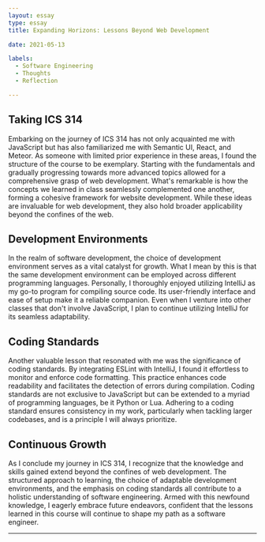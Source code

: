 ```yaml
---
layout: essay
type: essay
title: Expanding Horizons: Lessons Beyond Web Development

date: 2021-05-13

labels:
  - Software Engineering
  - Thoughts
  - Reflection

---
```


## Taking ICS 314

Embarking on the journey of ICS 314 has not only acquainted me with JavaScript but has also familiarized me with Semantic UI, React, and Meteor. As someone with limited prior experience in these areas, I found the structure of the course to be exemplary. Starting with the fundamentals and gradually progressing towards more advanced topics allowed for a comprehensive grasp of web development. What's remarkable is how the concepts we learned in class seamlessly complemented one another, forming a cohesive framework for website development. While these ideas are invaluable for web development, they also hold broader applicability beyond the confines of the web.

## Development Environments

In the realm of software development, the choice of development environment serves as a vital catalyst for growth. What I mean by this is that the same development environment can be employed across different programming languages. Personally, I thoroughly enjoyed utilizing IntelliJ as my go-to program for compiling source code. Its user-friendly interface and ease of setup make it a reliable companion. Even when I venture into other classes that don't involve JavaScript, I plan to continue utilizing IntelliJ for its seamless adaptability.

## Coding Standards

Another valuable lesson that resonated with me was the significance of coding standards. By integrating ESLint with IntelliJ, I found it effortless to monitor and enforce code formatting. This practice enhances code readability and facilitates the detection of errors during compilation. Coding standards are not exclusive to JavaScript but can be extended to a myriad of programming languages, be it Python or Lua. Adhering to a coding standard ensures consistency in my work, particularly when tackling larger codebases, and is a principle I will always prioritize.

## Continuous Growth

As I conclude my journey in ICS 314, I recognize that the knowledge and skills gained extend beyond the confines of web development. The structured approach to learning, the choice of adaptable development environments, and the emphasis on coding standards all contribute to a holistic understanding of software engineering. Armed with this newfound knowledge, I eagerly embrace future endeavors, confident that the lessons learned in this course will continue to shape my path as a software engineer.

---